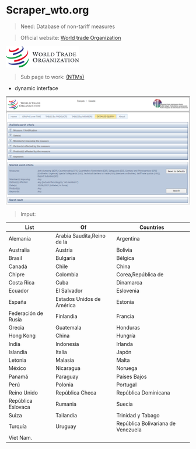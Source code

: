 Scraper_wto.org
===
>Need: Database of non-tariff measures  

>Official website: [World trade Organization](https://www.wto.org)  


<img src="images/logo_en.gif" width="200">


>Sub page to work: [(NTMs)](https://i-tip.wto.org/goods/Forms/TableView.aspx)  

* dynamic interface

<img src="images/Captura.PNG" width="600">


>Imput:



|List | Of | Countries |
------------|-----------------|--------------|
|Alemania | Arabia Saudita,Reino de la | Argentina |
|Australia | Austria | Bolivia|
|Brasil| Bulgaria|Bélgica|
|Canadá| Chile| China
| Chipre| Colombia     | Corea,República de
| Costa Rica | Cuba| Dinamarca
| Ecuador | El Salvador| Eslovenia
| España| Estados Unidos de América| Estonia|
| Federación de Rusia| Finlandia| Francia|
| Grecia| Guatemala| Honduras|
| Hong Kong| China|Hungría|
| India| Indonesia| Irlanda| 
| Islandia| Italia| Japón|
| Letonia|Malasia| Malta|
| México| Nicaragua| Noruega|
| Panamá| Paraguay| Países Bajos|
| Perú| Polonia | Portugal|
| Reino Unido| República Checa| República Dominicana|
| República Eslovaca| Rumania| Suecia| 
| Suiza| Tailandia| Trinidad y Tabago|
| Turquía| Uruguay| República Bolivariana de Venezuela|
| Viet Nam.
